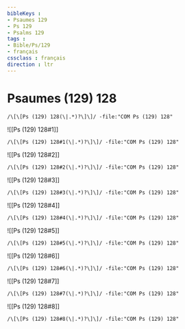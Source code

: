 ```yaml
---
bibleKeys : 
- Psaumes 129
- Ps 129
- Psalms 129
tags : 
- Bible/Ps/129
- français
cssclass : français
direction : ltr
---
```


# Psaumes (129) 128

```query
/\[\[Ps (129) 128(\|.*)?\]\]/ -file:"COM Ps (129) 128"
```



![[Ps (129) 128#1]]

```query
/\[\[Ps (129) 128#1(\|.*)?\]\]/ -file:"COM Ps (129) 128"
```

![[Ps (129) 128#2]]

```query
/\[\[Ps (129) 128#2(\|.*)?\]\]/ -file:"COM Ps (129) 128"
```

![[Ps (129) 128#3]]

```query
/\[\[Ps (129) 128#3(\|.*)?\]\]/ -file:"COM Ps (129) 128"
```

![[Ps (129) 128#4]]

```query
/\[\[Ps (129) 128#4(\|.*)?\]\]/ -file:"COM Ps (129) 128"
```

![[Ps (129) 128#5]]

```query
/\[\[Ps (129) 128#5(\|.*)?\]\]/ -file:"COM Ps (129) 128"
```

![[Ps (129) 128#6]]

```query
/\[\[Ps (129) 128#6(\|.*)?\]\]/ -file:"COM Ps (129) 128"
```

![[Ps (129) 128#7]]

```query
/\[\[Ps (129) 128#7(\|.*)?\]\]/ -file:"COM Ps (129) 128"
```

![[Ps (129) 128#8]]

```query
/\[\[Ps (129) 128#8(\|.*)?\]\]/ -file:"COM Ps (129) 128"
```

